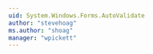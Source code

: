 ```yaml
---
uid: System.Windows.Forms.AutoValidate
author: "stevehoag"
ms.author: "shoag"
manager: "wpickett"
---
```

